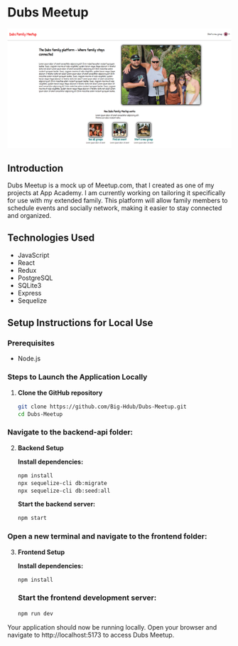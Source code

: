 # Dubs Meetup
![alt text](<images/Screenshot 2024-05-27 190841.png>)
## Introduction
Dubs Meetup is a mock up of Meetup.com, that I created as one of my projects at App Academy.  I am currently working on tailoring it specifically for use with my extended family.  This platform will allow family members to schedule events and socially network, making it easier to
stay connected and organized.

## Technologies Used
- JavaScript
- React
- Redux
- PostgreSQL
- SQLite3
- Express
- Sequelize

## Setup Instructions for Local Use

### Prerequisites
- Node.js

### Steps to Launch the Application Locally

1. **Clone the GitHub repository**

   ```sh
   git clone https://github.com/Big-Hdub/Dubs-Meetup.git
   cd Dubs-Meetup
   ```

### Navigate to the backend-api folder:

2. **Backend Setup**

    **Install dependencies:**

    ```sh
    npm install
    npx sequelize-cli db:migrate
    npx sequelize-cli db:seed:all
    ```

    **Start the backend server:**
    ```sh
    npm start
    ```

### Open a new terminal and navigate to the frontend folder:

3. **Frontend Setup**

    **Install dependencies:**

    ```sh
    npm install
    ```

    ### Start the frontend development server:

    ```sh
    npm run dev
    ```

Your application should now be running locally. Open your browser and navigate to http://localhost:5173 to access Dubs Meetup.
